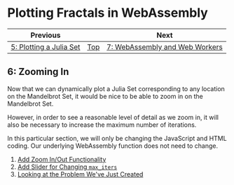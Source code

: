 # Plotting Fractals in WebAssembly

| Previous | | Next
|---|---|---
| [5: Plotting a Julia Set](../05%20MB%20Julia%20Set/) | [Top](/chriswhealy/plotting-fractals-in-webassembly) | [7: WebAssembly and Web Workers](../07%20Web%20Workers/)

## 6: Zooming In

Now that we can dynamically plot a Julia Set corresponding to any location on the Mandelbrot Set, it would be nice to be able to zoom in on the Mandelbrot Set.

However, in order to see a reasonable level of detail as we zoom in, it will also be necessary to increase the maximum number of iterations.

In this particular section, we will only be changing the JavaScript and HTML coding.  Our underlying WebAssembly function does not need to change.

1. [Add Zoom In/Out Functionality](./01/)
1. [Add Slider for Changing `max_iters`](./02/)
1. [Looking at the Problem We've Just Created](./03/)
